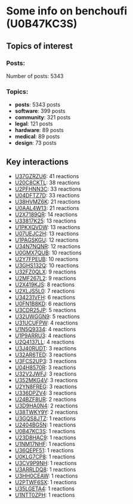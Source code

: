 # Some info on benchoufi (U0B47KC3S)


## Topics of interest

### Posts: 

Number of posts: 5343

### Topics:

* __posts__: 5343 posts
* __software__: 399 posts
* __community__: 321 posts
* __legal__: 121 posts
* __hardware__: 89 posts
* __medical__: 89 posts
* __design__: 73 posts

## Key interactions 

* [U37GZRZU6](./U37GZRZU6.md): 41 reactions
* [U20C8CKTL](./U20C8CKTL.md): 38 reactions
* [U2PFHNN3C](./U2PFHNN3C.md): 33 reactions
* [U04DFTZ7D](./U04DFTZ7D.md): 33 reactions
* [U38HVMZ6K](./U38HVMZ6K.md): 21 reactions
* [U0AAL4W13](./U0AAL4W13.md): 21 reactions
* [U2X7189QR](./U2X7189QR.md): 14 reactions
* [U33817K25](./U33817K25.md): 13 reactions
* [U1PKXQVDW](./U1PKXQVDW.md): 13 reactions
* [U07UEJC2H](./U07UEJC2H.md): 13 reactions
* [U1PAGSKGU](./U1PAGSKGU.md): 12 reactions
* [U34N7NQNR](./U34N7NQNR.md): 12 reactions
* [U0GMX7QUB](./U0GMX7QUB.md): 10 reactions
* [U2Y7FPEUB](./U2Y7FPEUB.md): 10 reactions
* [U3GHS132Q](./U3GHS132Q.md): 10 reactions
* [U32FZ0QLX](./U32FZ0QLX.md): 9 reactions
* [U2MF267L2](./U2MF267L2.md): 9 reactions
* [U2X419KJS](./U2X419KJS.md): 8 reactions
* [U2XLJS5L0](./U2XLJS5L0.md): 7 reactions
* [U34231VFH](./U34231VFH.md): 6 reactions
* [U0FN1B8KD](./U0FN1B8KD.md): 6 reactions
* [U3CDR25JP](./U3CDR25JP.md): 5 reactions
* [U32UWGGN9](./U32UWGGN9.md): 5 reactions
* [U31UCUFPW](./U31UCUFPW.md): 4 reactions
* [U1N5Q9334](./U1N5Q9334.md): 4 reactions
* [U1P9ARRU3](./U1P9ARRU3.md): 4 reactions
* [U2Q4137LL](./U2Q4137LL.md): 4 reactions
* [U3J40RUDT](./U3J40RUDT.md): 3 reactions
* [U32AR6TED](./U32AR6TED.md): 3 reactions
* [U3FCS2UP3](./U3FCS2UP3.md): 3 reactions
* [U04H8570R](./U04H8570R.md): 3 reactions
* [U32V2JWFJ](./U32V2JWFJ.md): 3 reactions
* [U352MKG4V](./U352MKG4V.md): 3 reactions
* [U2YN8FREG](./U2YN8FREG.md): 3 reactions
* [U336DPZV4](./U336DPZV4.md): 3 reactions
* [U24BZF8UR](./U24BZF8UR.md): 2 reactions
* [U3D9HA0N4](./U3D9HA0N4.md): 2 reactions
* [U38TWKY9Y](./U38TWKY9Y.md): 2 reactions
* [U3GQS8JTZ](./U3GQS8JTZ.md): 1 reactions
* [U2404BG5N](./U2404BG5N.md): 1 reactions
* [U0B47KC3S](./U0B47KC3S.md): 1 reactions
* [U23D8HAC9](./U23D8HAC9.md): 1 reactions
* [U1NM17NHF](./U1NM17NHF.md): 1 reactions
* [U36QEPF51](./U36QEPF51.md): 1 reactions
* [U0KLG7CP8](./U0KLG7CP8.md): 1 reactions
* [U3CV9P9NH](./U3CV9P9NH.md): 1 reactions
* [U3ARRLDQ8](./U3ARRLDQ8.md): 1 reactions
* [U3HH0CEAW](./U3HH0CEAW.md): 1 reactions
* [U2PTWF6SX](./U2PTWF6SX.md): 1 reactions
* [U35LGETA4](./U35LGETA4.md): 1 reactions
* [U1NTT0ZPH](./U1NTT0ZPH.md): 1 reactions
